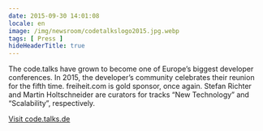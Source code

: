 ```yaml
---
date: 2015-09-30 14:01:08
locale: en
image: /img/newsroom/codetalkslogo2015.jpg.webp
tags: [ Press ]
hideHeaderTitle: true
---
```


The code.talks have grown to become one of Europe’s biggest developer conferences. In 2015, the developer’s community celebrates their reunion for the fifth time. freiheit.com is gold sponsor, once again. Stefan Richter and Martin Holtschneider are curators for tracks “New Technology” and “Scalability”, respectively. 


[Visit code.talks.de](https://www.codetalks.de/)
